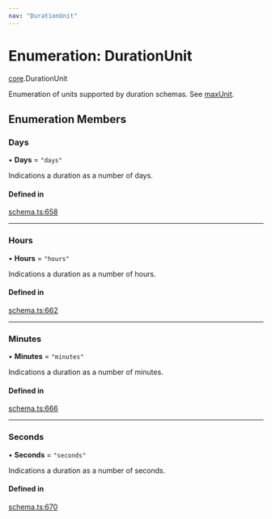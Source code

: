 ```yaml
---
nav: "DurationUnit"
---
```

# Enumeration: DurationUnit

[core](../modules/core.md).DurationUnit

Enumeration of units supported by duration schemas. See [maxUnit](../interfaces/core.DurationSchema.md#maxunit).

## Enumeration Members

### Days

• **Days** = ``"days"``

Indications a duration as a number of days.

#### Defined in

[schema.ts:658](https://github.com/coda/packs-sdk/blob/main/schema.ts#L658)

___

### Hours

• **Hours** = ``"hours"``

Indications a duration as a number of hours.

#### Defined in

[schema.ts:662](https://github.com/coda/packs-sdk/blob/main/schema.ts#L662)

___

### Minutes

• **Minutes** = ``"minutes"``

Indications a duration as a number of minutes.

#### Defined in

[schema.ts:666](https://github.com/coda/packs-sdk/blob/main/schema.ts#L666)

___

### Seconds

• **Seconds** = ``"seconds"``

Indications a duration as a number of seconds.

#### Defined in

[schema.ts:670](https://github.com/coda/packs-sdk/blob/main/schema.ts#L670)
